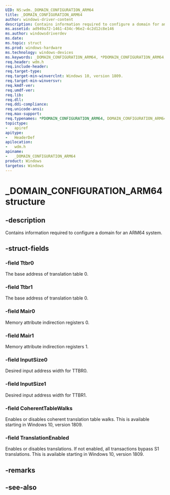 ```yaml
---
UID: NS:wdm._DOMAIN_CONFIGURATION_ARM64
title: _DOMAIN_CONFIGURATION_ARM64
author: windows-driver-content
description: Contains information required to configure a domain for an ARM64 system.
ms.assetid: ad949a72-1461-434c-96e2-4c2d12c8e146
ms.author: windowsdriverdev
ms.date: 
ms.topic: struct
ms.prod: windows-hardware
ms.technology: windows-devices
ms.keywords: _DOMAIN_CONFIGURATION_ARM64, *PDOMAIN_CONFIGURATION_ARM64, DOMAIN_CONFIGURATION_ARM64, 
req.header: wdm.h
req.include-header:
req.target-type:
req.target-min-winverclnt: Windows 10, version 1809.
req.target-min-winversvr:
req.kmdf-ver:
req.umdf-ver:
req.lib:
req.dll:
req.ddi-compliance:
req.unicode-ansi:
req.max-support:
req.typenames: *PDOMAIN_CONFIGURATION_ARM64, DOMAIN_CONFIGURATION_ARM64
topictype: 
-	apiref
apitype: 
-	HeaderDef
apilocation: 
-	wdm.h
apiname: 
-	_DOMAIN_CONFIGURATION_ARM64
product: Windows
targetos: Windows
---
```


# _DOMAIN_CONFIGURATION_ARM64 structure

## -description
Contains information required to configure a domain for an ARM64 system.

## -struct-fields

### -field Ttbr0
The base address of translation table 0.
 
### -field Ttbr1
The base address of translation table 0.
 
### -field Mair0
Memory attribute indirection registers 0.
 
### -field Mair1
Memory attribute indirection registers 1.
 
### -field InputSize0
Desired input address width for TTBR0.
 
### -field InputSize1
Desired input address width for TTBR1.

### -field CoherentTableWalks
Enables or disables coherent translation table walks. This is available starting in Windows 10, version 1809.

### -field TranslationEnabled
Enables or disables translations. If not enabled, all transactions bypass S1 translations. This is available starting in Windows 10, version 1809.

## -remarks

## -see-also